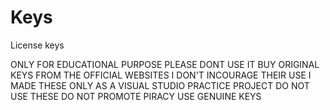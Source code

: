 # Keys
License keys


ONLY FOR EDUCATIONAL PURPOSE
PLEASE DONT USE IT
BUY ORIGINAL KEYS FROM THE OFFICIAL WEBSITES
I DON'T INCOURAGE THEIR USE
I MADE THESE ONLY AS A VISUAL STUDIO PRACTICE PROJECT
DO NOT USE THESE
DO NOT PROMOTE PIRACY
USE GENUINE KEYS
